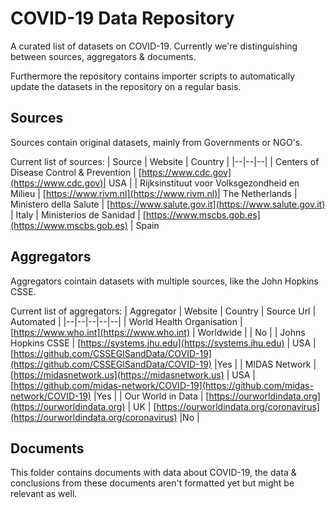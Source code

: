 # COVID-19 Data Repository

A curated list of datasets on COVID-19. Currently we're distinguishing between sources, aggregators & documents.

Furthermore the repository contains importer scripts to automatically update the datasets in the repository on a regular basis.

## Sources

Sources contain original datasets, mainly from Governments or NGO's.

Current list of sources:
| Source | Website | Country |
|--|--|--|
| Centers of Disease Control & Prevention | [https://www.cdc.gov](https://www.cdc.gov)| USA |
| Rijksinstituut voor Volksgezondheid en Milieu | [https://www.rivm.nl](https://www.rivm.nl)| The Netherlands
| Ministero della Salute | [https://www.salute.gov.it](https://www.salute.gov.it) | Italy
| Ministerios de Sanidad | [https://www.mscbs.gob.es](https://www.mscbs.gob.es) | Spain

## Aggregators

Aggregators cointain datasets with multiple sources, like the John Hopkins CSSE.

Current list of aggregators:
| Aggregator | Website | Country | Source Url | Automated |
|--|--|--|--|--|
| World Health Organisation | [https://www.who.int](https://www.who.int) | Worldwide | | No |
| Johns Hopkins CSSE | [https://systems.jhu.edu](https://systems.jhu.edu) | USA | [https://github.com/CSSEGISandData/COVID-19](https://github.com/CSSEGISandData/COVID-19) |Yes |
| MIDAS Network | [https://midasnetwork.us](https://midasnetwork.us) | USA | [https://github.com/midas-network/COVID-19](https://github.com/midas-network/COVID-19) |Yes |
| Our World in Data | [https://ourworldindata.org](https://ourworldindata.org) | UK | [https://ourworldindata.org/coronavirus](https://ourworldindata.org/coronavirus) |No |

## Documents

This folder contains documents with data about COVID-19, the data & conclusions from these documents aren't formatted yet but might be relevant as well.
